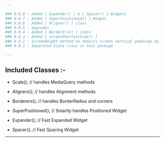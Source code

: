 ```yaml
---

### 0.0.8 : Added [ Expander() ] & [ Spacer() ] Widgets
### 0.0.7 : Added [ SuperPositioned() ] Widget
### 0.0.6 : Added [ Aligner() ] class
### 0.0.5 : Upgrades
### 0.0.4 : Added [ Borderers() ] class
### 0.0.3 : Added [ screenShortestSide() ]
### 0.0.2 : ScreenHeight method no deducts screen vertical paddings by default
### 0.0.1 : Separated Scale class in this package

---
```


## Included Classes :-

* Scale(); // handles MediaQuery methods
* Aligners(); // handles Alignment methods
* Borderers(); // handles BorderRadius and corners

* SuperPositioned(); // Smartly handles Positioned Widget
* Expander(); // Fast Expanded Widget
* Spacer(); // Fast Spacing Widget

---
